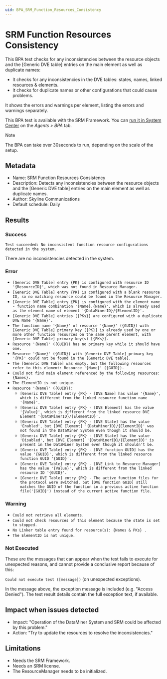 ```yaml
---
uid: BPA_SRM_Function_Resources_Consistency
---
```


# SRM Function Resources Consistency

This BPA test checks for any inconsistencies between the resource objects and the [Generic DVE table] entries on the main element as well as duplicate names:

- It checks for any inconsistencies in the DVE tables: states, names, linked resources & elements.
- It checks for duplicate names or other configurations that could cause problems.

It shows the errors and warnings per element, listing the errors and warnings separately.

This BPA test is available with the SRM Framework. You can [run it in System Center](xref:Running_BPA_tests) on the *Agents > BPA* tab.

> [!NOTE]
> The BPA can take over 30seconds to run, depending on the scale of the setup.

## Metadata

- Name: SRM Function Resources Consistency
- Description: Detects any inconsistencies between the resource objects and the [Generic DVE table] entries on the main element as well as duplicate names.
- Author: Skyline Communications
- Default schedule: Daily

## Results

### Success

`Test succeeded: No inconsistent function resource configurations detected in the system.`

There are no inconsistencies detected in the system.

### Error

- `[Generic DVE Table] entry {PK} is configured with resource ID '{ResourceID}', which was not found in Resource Manager.`
- `[Generic DVE Table] entry {PK} is configured with a blank resource ID, so no matching resource could be found in the Resource Manager.`
- `[Generic DVE Table] entry {PK} is configured with the element name - function name combination '{Name}.{Name}', which is already used as the element name of element '{DataMinerID}/{ElementID}'.`
- `[Generic DVE Table] entries [{PKs}] are configured with a duplicate DVE Name '{Name}'.`
- `The function name '{Name}' of resource '{Name}' ({GUID}) with [Generic DVE Table] primary key [{PK}] is already used by one or more other function resources on the same parent element, with [Generic DVE Table] primary key(s) [{PKs}].`
- `Resource '{Name}' ({GUID}) has no primary key while it should have one.`
- `Resource '{Name}' ({GUID}) with [Generic DVE Table] primary key '{PK}' could not be found in the [Generic DVE table].`
- `The [Generic DVE Table] was empty, but the following resources refer to this element: Resource '{Name}' ({GUID}).`
- `Could not find main element referenced by the following resources: {Names}. `
- `The ElementID is not unique.`
- `Resource '{Name}' ({GUID}):`
    - `[Generic DVE Table] entry {PK} - [DVE Name] has value '{Name}', which is different from the linked resource function name '{Name}'.`
    - `[Generic DVE Table] entry {PK} - [DVE Element] has the value '{Value}', which is different from the linked resource DVE Element '{DataMinerID}/{ElementID}'.`
    - `[Generic DVE Table] entry {PK} - [DVE State] has the value 'Enabled', but [DVE Element] '{DataMinerID}/{ElementID}' was not found in the DataMiner System even though it should be.`
    - `[Generic DVE Table] entry {PK} - [DVE State] has the value 'Disabled', but [DVE Element] '{DataMinerID}/{ElementID}' is present in the DataMiner System even though it shouldn't be.`
    - `[Generic DVE Table] entry {PK} - [DVE function GUID] has the value '{GUID}', which is different from the linked resource function GUID '{GUID}'.`
    - `[Generic DVE Table] entry {PK} - [DVE Link to Resource Manager] has the value '{Value}', which is different from the linked resource ID '{GUID}'.`
    - `[Generic DVE Table] entry {PK} - The active function files for the protocol were switched, but [DVE function GUID] still matches the GUID of the function in a previous active function file('{GUID}') instead of the current active function file.`

### Warning

- `Could not retrieve all elements.`
- `Could not check resources of this element because the state is set to stopped.`
- `No Linker table entry found for resource(s): {Names & PKs} .`
- `The ElementID is not unique.`


### Not Executed

These are the messages that can appear when the test fails to execute for unexpected reasons, and cannot provide a conclusive report because of this:

`Could not execute test ([message])` (on unexpected exceptions).

In the message above, the exception message is included (e.g. "Access Denied"). The test result details contain the full exception text, if available.

## Impact when issues detected

* Impact: "Operation of the DataMiner System and SRM could be affected by this problem."
* Action: "Try to update the resources to resolve the inconsistencies."

## Limitations

* Needs the SRM Framework.
* Needs an SRM license.
* The ResourceManager needs to be initialized.
